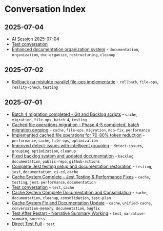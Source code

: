 # Conversation Index

## 2025-07-04

- [AI Session 2025-07-04](2025-07-04-19-01-00-ai-session-2025-07-04.md)
- [Test conversation](2025-07-04-12-28-15-test-conversation.md)
- [Enhanced documentation organization system](2025-07-04-10-43-27-enhanced-documentation-organization-system.md) - `documentation`, `organization`, `doc-organize`, `restructuring`, `cleanup`

## 2025-07-02

- [Rollback na mislukte parallel file-ops implementatie](2025-07-02-14-21-51-rollback-na-mislukte-parallel-file-ops-implementat.md) - `rollback`, `file-ops`, `reality-check`, `testing`

## 2025-07-01

- [Batch 4 migration completed - Git and Backlog scripts](2025-07-01-23-24-59-batch-4-migration-completed-git-and-backlog-script.md) - `cache`, `migration`, `file-ops`, `batch-4`, `testing`
- [Cached file operations migration - Phase 4-5 completed, batch migration ongoing](2025-07-01-23-09-29-cached-file-operations-migration-phase-4-5-complet.md) - `cache`, `file-ops`, `migration`, `mcp-fix`, `performance`
- [Implemented cached file operations for 70-80% token reduction](2025-07-01-21-59-13-implemented-cached-file-operations-for-70-80-token.md) - `performance`, `cache`, `file-ops`, `optimization`
- [Improved detect-issues with intelligent grouping](2025-07-01-21-07-08-improved-detect-issues-with-intelligent-grouping.md) - `detect-issues`, `grouping`, `optimization`, `cleanup`
- [Fixed backlog system and updated documentation](2025-07-01-20-41-05-fixed-backlog-system-and-updated-documentation.md) - `backlog`, `documentation`, `public-repo`, `github-actions`
- [Complete Jest testing setup and documentation restoration](2025-07-01-16-47-43-complete-jest-testing-setup-and-documentation-rest.md) - `testing`, `jest`, `documentation`, `ci-cd`, `cache`
- [Cache System Complete - Jest Testing & Performance Fixes](2025-07-01-15-58-32-cache-system-complete-jest-testing-performance-fix.md) - `cache`, `testing`, `jest`, `performance`, `documentation`
- [Test conversation](2025-07-01-15-13-25-test-conversation.md) - `test`, `cache`
- [Cache System Complete Documentation and Consolidation](2025-07-01-14-27-52-cache-system-complete-documentation-and-consolidat.md) - `cache`, `documentation`, `cleanup`, `consolidation`, `test-plan`
- [Cache System Fix and Documentation Update](2025-07-01-13-24-44-cache-system-fix-and-documentation-update.md) - `cache`, `unified-cache`, `conversation-memory`, `documentation`, `bugfix`
- [Test After Restart - Narrative Summary Working](2025-07-01-12-28-58-test-after-restart-narrative-summary-working.md) - `test`, `narrative-summary`, `success`
- [Direct Test Full](2025-07-01-12-17-18-direct-test-full.md) - `test`

